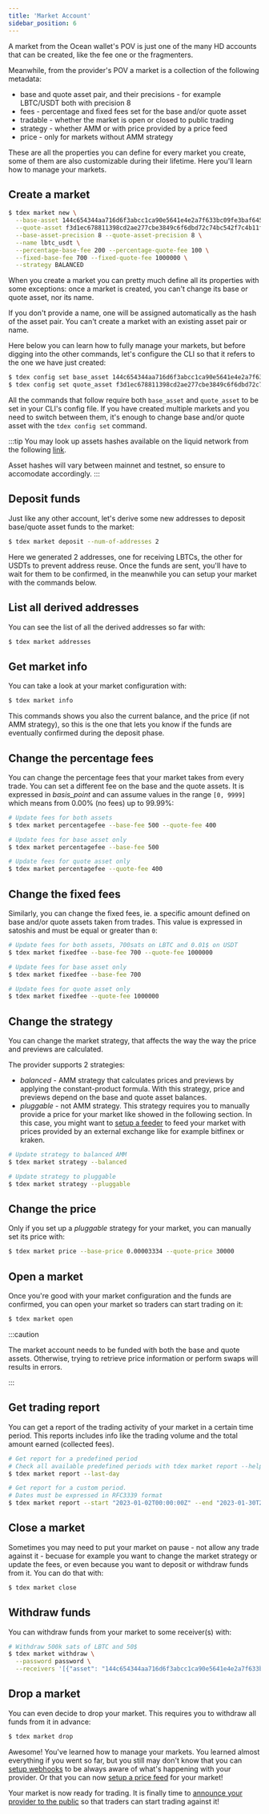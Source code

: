 ```yaml
---
title: 'Market Account'
sidebar_position: 6
---
```


A market from the Ocean wallet's POV is just one of the many HD accounts that can be created, like the fee one or the fragmenters.

Meanwhile, from the provider's POV a market is a collection of the following metadata:
* base and quote asset pair, and their precisions - for example LBTC/USDT both with precision 8
* fees - percentage and fixed fees set for the base and/or quote asset
* tradable - whether the market is open or closed to public trading
* strategy - whether AMM or with price provided by a price feed
* price - only for markets without AMM strategy
  
These are all the properties you can define for every market you create, some of them are also customizable during their lifetime. Here you'll learn how to manage your markets.

## Create a market

```bash
$ tdex market new \
  --base-asset 144c654344aa716d6f3abcc1ca90e5641e4e2a7f633bc09fe3baf64585819a49 \
  --quote-asset f3d1ec678811398cd2ae277cbe3849c6f6dbd72c74bc542f7c4b11ff0e820958 \
  --base-asset-precision 8 --quote-asset-precision 8 \
  --name lbtc_usdt \
  --percentage-base-fee 200 --percentage-quote-fee 100 \
  --fixed-base-fee 700 --fixed-quote-fee 1000000 \
  --strategy BALANCED
```

When you create a market you can pretty much define all its properties with some exceptions: once a market is created, you can't change its base or quote asset, nor its name.

If you don't provide a name, one will be assigned automatically as the hash of the asset pair. You can't create a market with an existing asset pair or name.

Here below you can learn how to fully manage your markets, but before digging into the other commands, let's configure the CLI so that it refers to the one we have just created:

```bash
$ tdex config set base_asset 144c654344aa716d6f3abcc1ca90e5641e4e2a7f633bc09fe3baf64585819a49
$ tdex config set quote_asset f3d1ec678811398cd2ae277cbe3849c6f6dbd72c74bc542f7c4b11ff0e820958
```

All the commands that follow require both `base_asset` and `quote_asset` to be set in your CLI's config file. If you have created multiple markets and you need to switch between them, it's enough to change base and/or quote asset with the `tdex config set` command.

:::tip
You may look up assets hashes available on the liquid network from the following [link](https://liquid.network/assets/featured).

Asset hashes will vary between mainnet and testnet, so ensure to accomodate accordingly.
:::

## Deposit funds

Just like any other account, let's derive some new addresses to deposit base/quote asset funds to the market:

```bash
$ tdex market deposit --num-of-addresses 2
```

Here we generated 2 addresses, one for receiving LBTCs, the other for USDTs to prevent address reuse. Once the funds are sent, you'll have to wait for them to be confirmed, in the meanwhile you can setup your market with the commands below.

## List all derived addresses

You can see the list of all the derived addresses so far with:

```bash
$ tdex market addresses
```

## Get market info

You can take a look at your market configuration with:

```bash
$ tdex market info
```

This commands shows you also the current balance, and the price (if not AMM strategy), so this is the one that lets you know if the funds are eventually confirmed during the deposit phase.

## Change the percentage fees

You can change the percentage fees that your market takes from every trade. You can set a different fee on the base and the quote assets. It is expressed in _basis_point_ and can assume values in the range `[0, 9999]` which means from 0.00% (no fees) up to 99.99%: 

```bash
# Update fees for both assets
$ tdex market percentagefee --base-fee 500 --quote-fee 400

# Update fees for base asset only
$ tdex market percentagefee --base-fee 500

# Update fees for quote asset only
$ tdex market percentagefee --quote-fee 400
```

## Change the fixed fees

Similarly, you can change the fixed fees, ie. a specific amount defined on base and/or quote assets taken from trades. This value is expressed in satoshis and must be equal or greater than `0`:

```bash
# Update fees for both assets, 700sats on LBTC and 0.01$ on USDT
$ tdex market fixedfee --base-fee 700 --quote-fee 1000000

# Update fees for base asset only
$ tdex market fixedfee --base-fee 700

# Update fees for quote asset only
$ tdex market fixedfee --quote-fee 1000000
```

## Change the strategy

You can change the market strategy, that affects the way the way the price and previews are calculated.

The provider supports 2 strategies:

* _balanced_ - AMM strategy that calculates prices and previews by applying the constant-product formula. With this strategy, price and previews depend on the base and quote asset balances.
* _pluggable_ - not AMM strategy. This strategy requires you to manually provide a price for your market like showed in the following section. In this case, you might want to [setup a feeder](feeder.md) to feed your market with prices provided by an external exchange like for example bitfinex or kraken.

```bash
# Update strategy to balanced AMM
$ tdex market strategy --balanced

# Update strategy to pluggable
$ tdex market strategy --pluggable
```

## Change the price

Only if you set up a _pluggable_ strategy for your market, you can manually set its price with:

```bash
$ tdex market price --base-price 0.00003334 --quote-price 30000
```

## Open a market

Once you're good with your market configuration and the funds are confirmed, you can open your market so traders can start trading on it:

```bash
$ tdex market open
```

:::caution

The market account needs to be funded with both the base and quote assets. Otherwise, trying to retrieve price information or perform swaps will results in errors.

:::


## Get trading report

You can get a report of the trading activity of your market in a certain time period. This reports includes info like the trading volume and the total amount earned (collected fees).

```bash
# Get report for a predefined period
# Check all available predefined periods with tdex market report --help
$ tdex market report --last-day

# Get report for a custom period.
# Dates must be expressed in RFC3339 format 
$ tdex market report --start "2023-01-02T00:00:00Z" --end "2023-01-30T23:59:00Z"
```

## Close a market

Sometimes you may need to put your market on pause - not allow any trade against it - becuase for example you want to change the market strategy or update the fees, or even because you want to deposit or withdraw funds from it. You can do that with:

```bash
$ tdex market close
```

## Withdraw funds

You can withdraw funds from your market to some receiver(s) with:

```bash
# Withdraw 500k sats of LBTC and 50$
$ tdex market withdraw \
  --password password \
  --receivers '[{"asset": "144c654344aa716d6f3abcc1ca90e5641e4e2a7f633bc09fe3baf64585819a49", "amount": 500000, "address": "tex1qr34j6jpqfkct6a2qtu77jn4fqsnxgc2hstk6wq"}, {"asset": "f3d1ec678811398cd2ae277cbe3849c6f6dbd72c74bc542f7c4b11ff0e820958", "amount": 5000000000 , "address": "vjTyPZRBt2WVo8nnFrkQSp4x6xRHt5DVmdtvNaHbMaierD41uz7fk4Jr9V9vgsPHD74WA61Ne67popRQ"}]'
```

## Drop a market

You can even decide to drop your market. This requires you to withdraw all funds from it in advance:

```bash
$ tdex market drop
```

Awesome! You've learned how to manage your markets. You learned almost everything if you went so far, but you still may don't know that you can [setup webhooks](webhooks.md) to be always aware of what's happening with your provider. Or that you can now [setup a price feed](feeder.md) for your market!

Your market is now ready for trading. It is finally time to [announce your provider to the public](../registry.md) so that traders can start trading against it!
